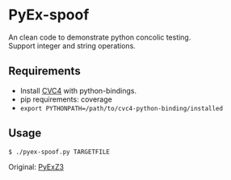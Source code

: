 # PyEx-spoof

An clean code to demonstrate python concolic testing.   
Support integer and string operations.

## Requirements
- Install [CVC4](https://github.com/CVC4/CVC4) with python-bindings.
- pip requirements: coverage
- `export PYTHONPATH=/path/to/cvc4-python-binding/installed`

## Usage
```
$ ./pyex-spoof.py TARGETFILE
```

Original: [PyExZ3](https://github.com/GroundPound/PyExZ3)
